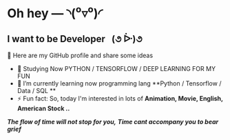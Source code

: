 # Oh hey — ◝(⁰▿⁰)◜ 


## I want to be Developer   (૭ ᐕ)૭  


🌱 Here are my GitHub profile and share some ideas
- 🌱 Studying Now PYTHON / TENSORFLOW / DEEP LEARNING FOR MY FUN
- 🌱 I’m currently learning now programming lang **Python / Tensorflow / Data / SQL **
- ⚡ Fun fact: So, today I'm interested in lots of **Animation, Movie, English, American Stock ..**


***The flow of time will not stop for you,***
***Time cant accompany you to bear grief***
